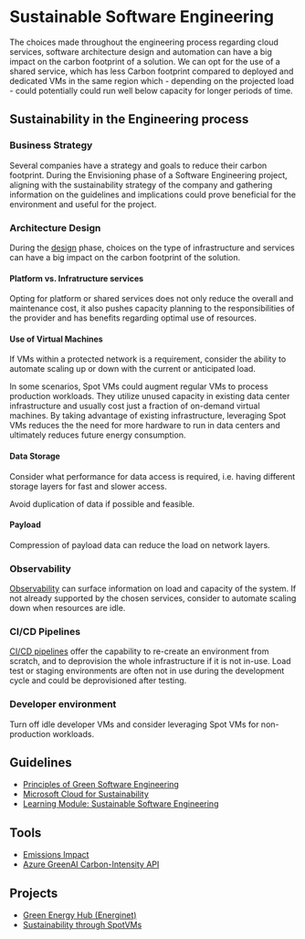 # Sustainable Software Engineering

The choices made throughout the engineering process regarding cloud services, software architecture
design and automation can have a big impact on the carbon footprint of a solution. We can opt for the use of a shared service, which has less Carbon footprint compared to deployed and dedicated VMs in the same region which - depending on the projected load - could potentially could run well below capacity for longer periods of time.  

## Sustainability in the Engineering process

### Business Strategy

Several companies have a strategy and goals to reduce their carbon footprint. During the Envisioning phase of a Software
Engineering project, aligning with the sustainability strategy of the company and gathering information on the guidelines and implications could prove beneficial for the environment and useful for the project.

### Architecture Design

During the [design](../design/) phase, choices on the type of infrastructure and services can have a big impact on the
carbon footprint of the solution.

#### Platform  vs. Infratructure services

Opting for platform or shared services does not only reduce the overall and maintenance cost, it also pushes capacity
planning to the responsibilities of the provider and has benefits regarding optimal use of resources.

#### Use of Virtual Machines

If VMs within a protected network is a requirement, consider the ability to automate scaling up or down with the current
or anticipated load.

In some scenarios, Spot VMs could augment regular VMs to process production workloads. They utilize unused capacity in
existing data center infrastructure and usually cost just a fraction of on-demand virtual machines. By taking advantage of existing infrastructure, leveraging Spot VMs reduces the the need for more hardware to run in data centers and ultimately reduces future energy consumption.

#### Data Storage

Consider what performance for data access is required, i.e. having different storage layers for fast and slower access.

Avoid duplication of data if possible and feasible.

#### Payload

Compression of payload data can reduce the load on network layers.

### Observability

[Observability](../observability) can surface information on load and capacity of the system. If not already supported by
the chosen services, consider to automate scaling down when resources are idle.

### CI/CD Pipelines

[CI/CD pipelines](../continuous-integration) offer the capability to re-create an environment from scratch, and to
deprovision the whole infrastructure if it is not in-use. Load test or staging environments are often not in use during
the development cycle and could be deprovisioned after testing.

### Developer environment

Turn off idle developer VMs and consider leveraging Spot VMs for non-production workloads.

## Guidelines

- [Principles of Green Software Engineering](https://principles.green/)
- [Microsoft Cloud for Sustainability](https://www.microsoft.com/en-us/sustainability)
- [Learning Module: Sustainable Software
Engineering](https://docs.microsoft.com/en-us/learn/modules/sustainable-software-engineering-overview/)

## Tools

- [Emissions Impact](https://appsource.microsoft.com/en-us/product/power-bi/coi-sustainability.emissions_impact_dashboard)
- [Azure GreenAI Carbon-Intensity API](http://azure-uw-cli-2021.azurewebsites.net/home)

## Projects

- [Green Energy Hub (Energinet)](https://github.com/Energinet-DataHub/green-energy-hub)
- [Sustainability through SpotVMs](https://github.com/hybridflux/SparkOnSpot)
